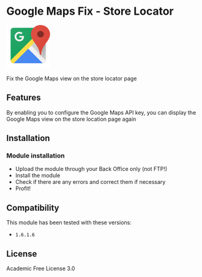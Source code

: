 # Google Maps Fix - Store Locator
![Google Maps](/logo.png)

Fix the Google Maps view on the store locator page

## Features
By enabling you to configure the Google Maps API key, you can display the Google Maps view on the store location page again

## Installation
### Module installation
- Upload the module through your Back Office only (not FTP!)
- Install the module
- Check if there are any errors and correct them if necessary
- Profit!

## Compatibility
This module has been tested with these versions:  
- `1.6.1.6`

## License
Academic Free License 3.0